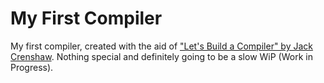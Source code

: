 # My First Compiler
My first compiler, created with the aid of ["Let's Build a Compiler" by Jack Crenshaw](http://www.stack.nl/~marcov/compiler.pdf). 
Nothing special and definitely going to be a slow WiP (Work in Progress).
